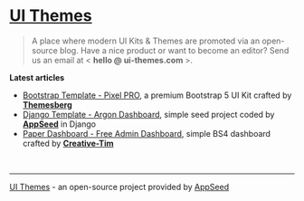 # [UI Themes](https://ui-themes.com/)

> A place where modern UI Kits & Themes are promoted via an open-source blog. Have a nice product or want to become an editor? Send us an email at < **hello @ ui-themes.com** >.

**Latest articles**

- [Bootstrap Template - Pixel PRO](https://ui-themes.com/bootstrap-template-pixel-pro/), a premium Bootstrap 5 UI Kit crafted by **[Themesberg](https://appseed.us/agency/themesberg)**
- [Django Template - Argon Dashboard](https://ui-themes.com/django-template-argon-dashboard/), simple seed project coded by **[AppSeed](https://appseed.us/)** in Django
- [Paper Dashboard - Free Admin Dashboard](https://ui-themes.com/paper-dashboard-free-admin-dashboard/), simple BS4 dashboard crafted by **[Creative-Tim](https://appseed.us/agency/creative-tim)**

<br />

---
[UI Themes](https://ui-themes.com/) - an open-source project provided by [AppSeed](https://appseed.us/)

